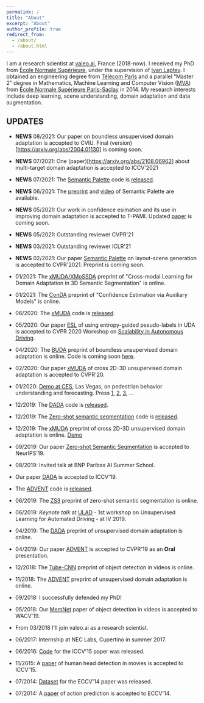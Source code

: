 ```yaml
---
permalink: /
title: "About"
excerpt: "About"
author_profile: true
redirect_from: 
  - /about/
  - /about.html
---
```

I am a research scientist at [valeo.ai](https://www.valeo.com/en/valeo-ai/), France (2018-now). I received my PhD from [École Normale Supérieure](http://www.ens.fr/en), under the supervision of [Ivan Laptev](https://www.di.ens.fr/~laptev). I obtained an engineering degree from [Télécom Paris](https://en.wikipedia.org/wiki/T%C3%A9l%C3%A9com_Paris) and a parallel “Master 2” degree in Mathematics, Machine Learning and Computer Vision ([MVA](http://math.ens-paris-saclay.fr/version-francaise/formations/master-mva/)) from [École Normale Supérieure Paris-Saclay](https://ens-paris-saclay.fr/en) in 2014. My research interests include deep learning, scene understanding, domain adaptation and data augmentation.

## UPDATES
* **NEWS** 08/2021: Our paper on boundless unsupervised domain adaptation is accepted to CVIU. Final (version)[https://arxiv.org/abs/2004.01130] is coming soon.
* **NEWS** 07/2021: One (paper)[https://arxiv.org/abs/2108.06962] about multi-target domain adaptation is accepted to ICCV'2021
* **NEWS** 07/2021: The [Semantic Palette](https://arxiv.org/pdf/2106.01629.pdf) code is [released](https://github.com/valeoai/SemanticPalette).
* **NEWS** 06/2021: The [preprint](https://arxiv.org/pdf/2106.01629.pdf) and [video](https://www.youtube.com/watch?v=ejkbaJD4Emk) of Semantic Palette are available.
* **NEWS** 05/2021: Our work in confidence esimation and its use in improving domain adaptation is accepted to T-PAMI. Updated [paper](https://arxiv.org/abs/2012.06508) is coming soon.
* **NEWS** 05/2021: Outstanding reviewer CVPR'21
* **NEWS** 03/2021: Outstanding reviewer ICLR'21 
* **NEWS** 02/2021: Our paper [Semantic Palette]() on layout-scene generation is accepted to CVPR'2021. Preprint is coming soon.

* 01/2021: The [xMUDA/XMoSSDA]() preprint of "Cross-modal Learning for Domain Adaptation in 3D Semantic Segmentation" is online.
* 01/2021: The [ConDA](https://arxiv.org/abs/2012.06508) preprint of "Confidence Estimation via Auxiliary Models" is online.

* 06/2020: The [xMUDA](https://arxiv.org/abs/1911.12676) code is [released](https://github.com/valeoai/xmuda).
* 05/2020: Our paper [ESL](https://arxiv.org/abs/2006.08658) of using entropy-guided pseudo-labels in UDA is accepted to CVPR 2020 Workshop on [Scalability in Autonomous Driving](https://sites.google.com/view/cvpr20-scalability/posters?authuser=0).
* 04/2020: The [BUDA](https://arxiv.org/abs/2004.01130) preprint of boundless unsupervised domain adaptation is online. Code is coming soon [here](https://github.com/valeoai/BUDA).
* 02/2020: Our paper [xMUDA](http://arxiv.org/abs/1911.12676) of cross 2D-3D unsupervised domain adaptation is accepted to CVPR'20.
* 01/2020: [Demo at CES](https://www.valeo.com/en/valeo-innovations-at-the-epicenter-of-transformation-in-mobility/), Las Vegas, on pedestrian behavior understanding and forecasting. Press [1](https://www.rtl.fr/actu/futur/ces-2020-la-voiture-autonome-valeo-veut-predire-les-intentions-des-pietons-7799840637), [2](https://bfmbusiness.bfmtv.com/mediaplayer/video/culture-geek-les-voitures-du-futur-sont-au-consumer-electronics-show-0801-1213277.html), [3](https://www.motortrend.com/news/autonomous-car-innovations/), ...

* 12/2019: The [DADA](https://arxiv.org/abs/1904.01886) code is [released](https://github.com/valeoai/DADA).
* 12/2019: The [Zero-shot semantic segmentation](https://arxiv.org/abs/1906.00817) code is [released](https://github.com/valeoai/ZS3).
* 12/2019: The [xMUDA](http://arxiv.org/abs/1911.12676) preprint of cross 2D-3D unsupervised domain adaptation is online. [Demo](https://www.youtube.com/watch?v=WgvBBCEKQVE)
* 09/2019: Our paper [Zero-shot Semantic Segmentation](https://arxiv.org/abs/1906.00817) is accepted to NeurIPS'19.
* 08/2019: Invited talk at BNP Paribas AI Summer School.
* Our paper [DADA](https://arxiv.org/abs/1904.01886) is accepted to ICCV'19.
* The [ADVENT](https://arxiv.org/abs/1811.12833) code is [released](https://github.com/valeoai/ADVENT).
* 06/2019: The [ZS3](https://arxiv.org/abs/1906.00817) preprint of zero-shot semantic segmentation is online.
* 06/2019: *Keynote talk* at [ULAD](http://intelligent-vehicles.org/ulad-2019) - 1st workshop on Unsupervised Learning for Automated Driving - at IV 2019.
* 04/2019: The [DADA](https://arxiv.org/abs/1904.01886) preprint of unsupervised domain adaptation is online.
* 04/2019: Our paper [ADVENT](https://arxiv.org/abs/1811.12833) is accepted to CVPR'19 as an **Oral** presentation.

* 12/2018: The [Tube-CNN](https://arxiv.org/abs/1812.02619) preprint of object detection in videos is online.
* 11/2018: The [ADVENT](https://arxiv.org/abs/1811.12833) preprint of unsupervised domain adaptation is online.
* 09/2018: I successfully defended my PhD!
* 05/2018: Our [MemNet](https://arxiv.org/abs/1803.10861) paper of object detection in videos is accepted to WACV'19.
* From 03/2018 I'll join valeo.ai as a research scientist.

* 06/2017: Internship at NEC Labs, Cupertino in summer 2017.
* 06/2016: [Code](https://github.com/aosokin/cnn_head_detection) for the ICCV'15 paper was released.
* 11/2015: A [paper](https://www.di.ens.fr/willow/research/headdetection/) of human head detection in movies is accepted to ICCV'15.
* 07/2014: [Dataset](https://www.di.ens.fr/willow/research/actionsfromscenes/SUNAction.zip) for the ECCV'14 paper was released.
* 07/2014: A [paper](https://www.di.ens.fr/willow/research/actionsfromscenes) of action prediction is accepted to ECCV'14.
